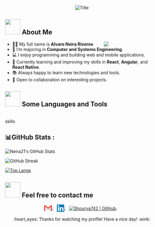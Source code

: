 
<div align="center">
  <img src="https://readme-typing-svg.herokuapp.com?font=Architects+Daughter&color=%2338C2FF&size=50&center=true&vCenter=true&height=60&width=600&lines=Heyyy!+I'm+Alvaro!!!;Welcome+to+my+profile!" alt="Title"></img>
</div>


## <img src="https://raw.githubusercontent.com/nixin72/nixin72/master/wave.gif" width="50px" height="50px"></img> About Me

- 🧑🏻 My full name is **Alvaro Neira Riveros** <img align='right' src="https://media.giphy.com/media/M9gbBd9nbDrOTu1Mqx/giphy.gif" width="180">
- 📖 I’m majoring in **Computer and Systems Engineering**.
- 💻 I enjoy programming and building web and mobile applications.
- 🚀 Currently learning and improving my skills in **React**, **Angular**, and **React Native**.
- 📚 Always happy to learn new technologies and tools.
- 🤝 Open to collaboration on interesting projects.
  

## <img src="https://media2.giphy.com/media/QssGEmpkyEOhBCb7e1/giphy.gif?cid=ecf05e47a0n3gi1bfqntqmob8g9aid1oyj2wr3ds3mg700bl&rid=giphy.gif" width="50px" height="50px"> Some Languages and Tools

<br>
skills



## 📊GitHub Stats :

![Neira21's GitHub Stats](https://github-readme-stats.vercel.app/api?username=neira21&show_icons=true&theme=github_dark)

![GitHub Streak](https://streak-stats.demolab.com?user=neira21&theme=github-dark&hide_border=true)

[![Top Langs](https://github-readme-stats.vercel.app/api/top-langs/?username=neira21&layout=compact&theme=github_dark)](https://github.com/neira21)




## <img src='https://raw.githubusercontent.com/ShahriarShafin/ShahriarShafin/main/Assets/handshake.gif' width="50px" height="50px"> Feel free to contact me

<p align="center">
  <a href="mailto:alvaroneira98@gmail.com">
    <img align="center" alt="Alvaro | Gmail" width="26px" src="https://github.com/SatYu26/SatYu26/blob/master/Assets/Gmail.svg" />
  </a> &nbsp;&nbsp;
  
  <a href="https://www.linkedin.com/in/alvaro-neira-0129771b6/" target="_blank">
    <img align="center" alt="Shourya742 | Linkedin" width="24px" src="https://github.com/SatYu26/SatYu26/blob/master/Assets/Linkedin.svg" />
  </a> &nbsp;&nbsp;
  
  <a href="https://github.com/Neira21?tab=repositories" target="_blank">
    <img align="center" alt="Shourya742 | GitHub" width="26px" src="https://upload.wikimedia.org/wikipedia/commons/thumb/a/ae/Github-desktop-logo-symbol.svg/1024px-Github-desktop-logo-symbol.svg.png" />
  </a> &nbsp;&nbsp;
  
<p>

<div align="center">
  :heart_eyes: Thanks for watching my profile! Have a nice day! :wink: <br/>
</div>
